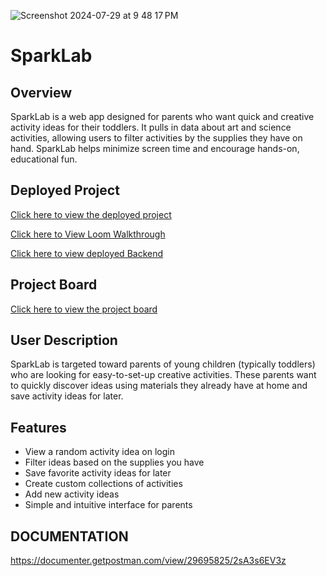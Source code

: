 
![Screenshot 2024-07-29 at 9 48 17 PM](https://github.com/user-attachments/assets/da23fe71-04dd-408c-a652-73de1dac5f74)

# SparkLab

## Overview
SparkLab is a web app designed for parents who want quick and creative activity ideas for their toddlers. It pulls in data about art and science activities, allowing users to filter activities by the supplies they have on hand. SparkLab helps minimize screen time and encourage hands-on, educational fun.

## Deployed Project
[Click here to view the deployed project](https://sparklab.netlify.app)

[Click here to View Loom Walkthrough](https://www.loom.com/share/f5028f1322b24934b1ecdae2c5356880?sid=d5162c92-b66a-46ae-b2f1-ccb3fa352b35)

[Click here to view deployed Backend](https://sparklab-server-dde0a6c07bfc.herokuapp.com)

## Project Board
[Click here to view the project board](https://github.com/users/hollyann-smith/projects/2)

## User Description
SparkLab is targeted toward parents of young children (typically toddlers) who are looking for easy-to-set-up creative activities. These parents want to quickly discover ideas using materials they already have at home and save activity ideas for later.

## Features
- View a random activity idea on login
- Filter ideas based on the supplies you have
- Save favorite activity ideas for later
- Create custom collections of activities
- Add new activity ideas
- Simple and intuitive interface for parents

## DOCUMENTATION
https://documenter.getpostman.com/view/29695825/2sA3s6EV3z


